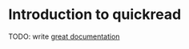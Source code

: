 # Introduction to quickread

TODO: write [great documentation](http://jacobian.org/writing/what-to-write/)
